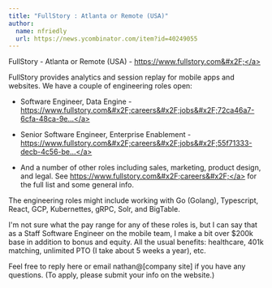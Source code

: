 ```yaml
---
title: "FullStory : Atlanta or Remote (USA)"
author:
  name: nfriedly
  url: https://news.ycombinator.com/item?id=40249055
---
```

FullStory - Atlanta or Remote (USA) - <a href="https:&#x2F;&#x2F;www.fullstory.com&#x2F;" rel="nofollow">https:&#x2F;&#x2F;www.fullstory.com&#x2F;</a>

FullStory provides analytics and session replay for mobile apps and websites. We have a couple of engineering roles open:

* Software Engineer, Data Engine - <a href="https:&#x2F;&#x2F;www.fullstory.com&#x2F;careers&#x2F;jobs&#x2F;72ca46a7-6cfa-48ca-9e8e-579b6e6c914c&#x2F;?ashby_jid=72ca46a7-6cfa-48ca-9e8e-579b6e6c914c&amp;utm_source=092d6dbxgV" rel="nofollow">https:&#x2F;&#x2F;www.fullstory.com&#x2F;careers&#x2F;jobs&#x2F;72ca46a7-6cfa-48ca-9e...</a>

* Senior Software Engineer, Enterprise Enablement - <a href="https:&#x2F;&#x2F;www.fullstory.com&#x2F;careers&#x2F;jobs&#x2F;55f71333-decb-4c56-be5e-d5c02feb8c7b&#x2F;?ashby_jid=55f71333-decb-4c56-be5e-d5c02feb8c7b&amp;utm_source=092d6dbxgV" rel="nofollow">https:&#x2F;&#x2F;www.fullstory.com&#x2F;careers&#x2F;jobs&#x2F;55f71333-decb-4c56-be...</a>

* And a number of other roles including sales, marketing, product design, and legal. See <a href="https:&#x2F;&#x2F;www.fullstory.com&#x2F;careers&#x2F;" rel="nofollow">https:&#x2F;&#x2F;www.fullstory.com&#x2F;careers&#x2F;</a> for the full list and some general info.

The engineering roles might include working with Go (Golang), Typescript, React, GCP, Kubernettes, gRPC, Solr, and BigTable.

I&#x27;m not sure what the pay range for any of these roles is, but I can say that as a Staff Software Engineer on the mobile team, I make a bit over $200k base in addition to bonus and equity. All the usual benefits: healthcare, 401k matching, unlimited PTO (I take about 5 weeks a year), etc.

Feel free to reply here or email nathan@[company site] if you have any questions. (To apply, please submit your info on the website.)
